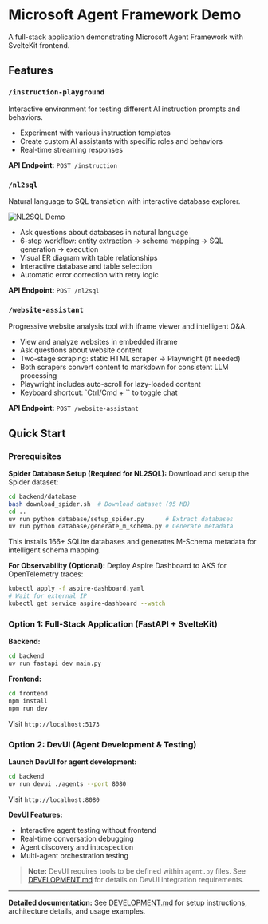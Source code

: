# Microsoft Agent Framework Demo

A full-stack application demonstrating Microsoft Agent Framework with SvelteKit frontend.

## Features

### `/instruction-playground`
Interactive environment for testing different AI instruction prompts and behaviors.
- Experiment with various instruction templates
- Create custom AI assistants with specific roles and behaviors
- Real-time streaming responses

**API Endpoint:** `POST /instruction`

### `/nl2sql`
Natural language to SQL translation with interactive database explorer.

![NL2SQL Demo](nl2sql_sample.gif)

- Ask questions about databases in natural language
- 6-step workflow: entity extraction → schema mapping → SQL generation → execution
- Visual ER diagram with table relationships
- Interactive database and table selection
- Automatic error correction with retry logic

**API Endpoint:** `POST /nl2sql`

### `/website-assistant`
Progressive website analysis tool with iframe viewer and intelligent Q&A.
- View and analyze websites in embedded iframe
- Ask questions about website content
- Two-stage scraping: static HTML scraper → Playwright (if needed)
- Both scrapers convert content to markdown for consistent LLM processing
- Playwright includes auto-scroll for lazy-loaded content
- Keyboard shortcut: `Ctrl/Cmd + `` to toggle chat

**API Endpoint:** `POST /website-assistant`

## Quick Start

### Prerequisites

**Spider Database Setup (Required for NL2SQL):**
Download and setup the Spider dataset:
```bash
cd backend/database
bash download_spider.sh  # Download dataset (95 MB)
cd ..
uv run python database/setup_spider.py      # Extract databases
uv run python database/generate_m_schema.py # Generate metadata
```
This installs 166+ SQLite databases and generates M-Schema metadata for intelligent schema mapping.

**For Observability (Optional):**
Deploy Aspire Dashboard to AKS for OpenTelemetry traces:
```bash
kubectl apply -f aspire-dashboard.yaml
# Wait for external IP
kubectl get service aspire-dashboard --watch
```

### Option 1: Full-Stack Application (FastAPI + SvelteKit)

**Backend:**
```bash
cd backend
uv run fastapi dev main.py
```

**Frontend:**
```bash
cd frontend
npm install
npm run dev
```

Visit `http://localhost:5173`

### Option 2: DevUI (Agent Development & Testing)

**Launch DevUI for agent development:**
```bash
cd backend
uv run devui ./agents --port 8080
```

Visit `http://localhost:8080`

**DevUI Features:**
- Interactive agent testing without frontend
- Real-time conversation debugging
- Agent discovery and introspection
- Multi-agent orchestration testing

> **Note:** DevUI requires tools to be defined within `agent.py` files. See [DEVELOPMENT.md](DEVELOPMENT.md) for details on DevUI integration requirements.

---

**Detailed documentation:** See [DEVELOPMENT.md](DEVELOPMENT.md) for setup instructions, architecture details, and usage examples.
